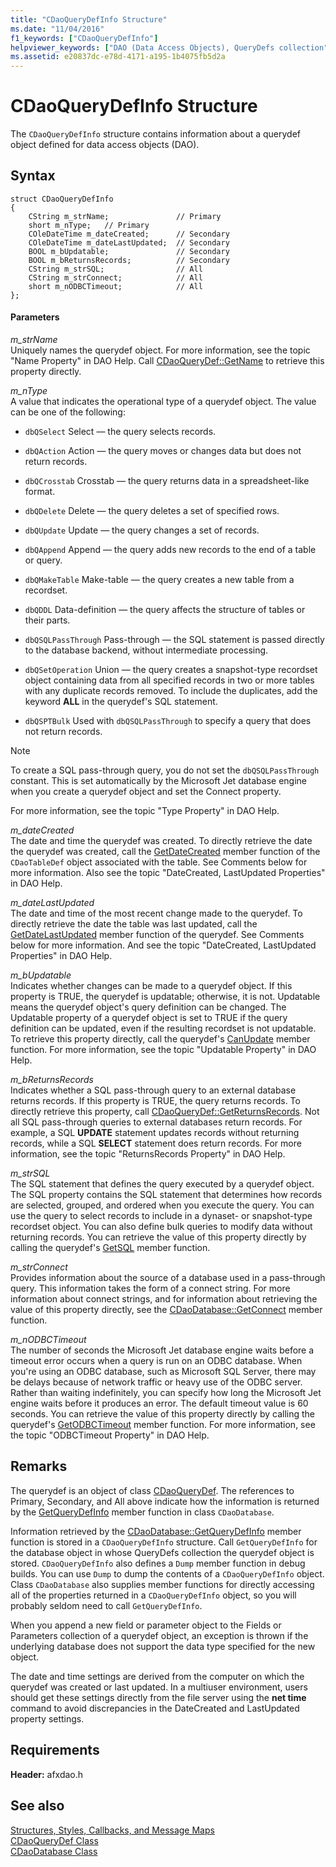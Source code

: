 ```yaml
---
title: "CDaoQueryDefInfo Structure"
ms.date: "11/04/2016"
f1_keywords: ["CDaoQueryDefInfo"]
helpviewer_keywords: ["DAO (Data Access Objects), QueryDefs collection", "CDaoQueryDefInfo structure [MFC]"]
ms.assetid: e20837dc-e78d-4171-a195-1b4075fb5d2a
---
```

# CDaoQueryDefInfo Structure

The `CDaoQueryDefInfo` structure contains information about a querydef object defined for data access objects (DAO).

## Syntax

```
struct CDaoQueryDefInfo
{
    CString m_strName;               // Primary
    short m_nType;   // Primary
    COleDateTime m_dateCreated;      // Secondary
    COleDateTime m_dateLastUpdated;  // Secondary
    BOOL m_bUpdatable;               // Secondary
    BOOL m_bReturnsRecords;          // Secondary
    CString m_strSQL;                // All
    CString m_strConnect;            // All
    short m_nODBCTimeout;            // All
};
```

#### Parameters

*m_strName*<br/>
Uniquely names the querydef object. For more information, see the topic "Name Property" in DAO Help. Call [CDaoQueryDef::GetName](../../mfc/reference/cdaoquerydef-class.md#getname) to retrieve this property directly.

*m_nType*<br/>
A value that indicates the operational type of a querydef object. The value can be one of the following:

- `dbQSelect` Select — the query selects records.

- `dbQAction` Action — the query moves or changes data but does not return records.

- `dbQCrosstab` Crosstab — the query returns data in a spreadsheet-like format.

- `dbQDelete` Delete — the query deletes a set of specified rows.

- `dbQUpdate` Update — the query changes a set of records.

- `dbQAppend` Append — the query adds new records to the end of a table or query.

- `dbQMakeTable` Make-table — the query creates a new table from a recordset.

- `dbQDDL` Data-definition — the query affects the structure of tables or their parts.

- `dbQSQLPassThrough` Pass-through — the SQL statement is passed directly to the database backend, without intermediate processing.

- `dbQSetOperation` Union — the query creates a snapshot-type recordset object containing data from all specified records in two or more tables with any duplicate records removed. To include the duplicates, add the keyword **ALL** in the querydef's SQL statement.

- `dbQSPTBulk` Used with `dbQSQLPassThrough` to specify a query that does not return records.

> [!NOTE]
>  To create a SQL pass-through query, you do not set the `dbQSQLPassThrough` constant. This is set automatically by the Microsoft Jet database engine when you create a querydef object and set the Connect property.

For more information, see the topic "Type Property" in DAO Help.

*m_dateCreated*<br/>
The date and time the querydef was created. To directly retrieve the date the querydef was created, call the [GetDateCreated](../../mfc/reference/cdaotabledef-class.md#getdatecreated) member function of the `CDaoTableDef` object associated with the table. See Comments below for more information. Also see the topic "DateCreated, LastUpdated Properties" in DAO Help.

*m_dateLastUpdated*<br/>
The date and time of the most recent change made to the querydef. To directly retrieve the date the table was last updated, call the [GetDateLastUpdated](../../mfc/reference/cdaoquerydef-class.md#getdatelastupdated) member function of the querydef. See Comments below for more information. And see the topic "DateCreated, LastUpdated Properties" in DAO Help.

*m_bUpdatable*<br/>
Indicates whether changes can be made to a querydef object. If this property is TRUE, the querydef is updatable; otherwise, it is not. Updatable means the querydef object's query definition can be changed. The Updatable property of a querydef object is set to TRUE if the query definition can be updated, even if the resulting recordset is not updatable. To retrieve this property directly, call the querydef's [CanUpdate](../../mfc/reference/cdaoquerydef-class.md#canupdate) member function. For more information, see the topic "Updatable Property" in DAO Help.

*m_bReturnsRecords*<br/>
Indicates whether a SQL pass-through query to an external database returns records. If this property is TRUE, the query returns records. To directly retrieve this property, call [CDaoQueryDef::GetReturnsRecords](../../mfc/reference/cdaoquerydef-class.md#getreturnsrecords). Not all SQL pass-through queries to external databases return records. For example, a SQL **UPDATE** statement updates records without returning records, while a SQL **SELECT** statement does return records. For more information, see the topic "ReturnsRecords Property" in DAO Help.

*m_strSQL*<br/>
The SQL statement that defines the query executed by a querydef object. The SQL property contains the SQL statement that determines how records are selected, grouped, and ordered when you execute the query. You can use the query to select records to include in a dynaset- or snapshot-type recordset object. You can also define bulk queries to modify data without returning records. You can retrieve the value of this property directly by calling the querydef's [GetSQL](../../mfc/reference/cdaoquerydef-class.md#getsql) member function.

*m_strConnect*<br/>
Provides information about the source of a database used in a pass-through query. This information takes the form of a connect string. For more information about connect strings, and for information about retrieving the value of this property directly, see the [CDaoDatabase::GetConnect](../../mfc/reference/cdaodatabase-class.md#getconnect) member function.

*m_nODBCTimeout*<br/>
The number of seconds the Microsoft Jet database engine waits before a timeout error occurs when a query is run on an ODBC database. When you're using an ODBC database, such as Microsoft SQL Server, there may be delays because of network traffic or heavy use of the ODBC server. Rather than waiting indefinitely, you can specify how long the Microsoft Jet engine waits before it produces an error. The default timeout value is 60 seconds. You can retrieve the value of this property directly by calling the querydef's [GetODBCTimeout](../../mfc/reference/cdaoquerydef-class.md#getodbctimeout) member function. For more information, see the topic "ODBCTimeout Property" in DAO Help.

## Remarks

The querydef is an object of class [CDaoQueryDef](../../mfc/reference/cdaoquerydef-class.md). The references to Primary, Secondary, and All above indicate how the information is returned by the [GetQueryDefInfo](../../mfc/reference/cdaodatabase-class.md#getquerydefinfo) member function in class `CDaoDatabase`.

Information retrieved by the [CDaoDatabase::GetQueryDefInfo](../../mfc/reference/cdaodatabase-class.md#getquerydefinfo) member function is stored in a `CDaoQueryDefInfo` structure. Call `GetQueryDefInfo` for the database object in whose QueryDefs collection the querydef object is stored. `CDaoQueryDefInfo` also defines a `Dump` member function in debug builds. You can use `Dump` to dump the contents of a `CDaoQueryDefInfo` object. Class `CDaoDatabase` also supplies member functions for directly accessing all of the properties returned in a `CDaoQueryDefInfo` object, so you will probably seldom need to call `GetQueryDefInfo`.

When you append a new field or parameter object to the Fields or Parameters collection of a querydef object, an exception is thrown if the underlying database does not support the data type specified for the new object.

The date and time settings are derived from the computer on which the querydef was created or last updated. In a multiuser environment, users should get these settings directly from the file server using the **net time** command to avoid discrepancies in the DateCreated and LastUpdated property settings.

## Requirements

**Header:** afxdao.h

## See also

[Structures, Styles, Callbacks, and Message Maps](../../mfc/reference/structures-styles-callbacks-and-message-maps.md)<br/>
[CDaoQueryDef Class](../../mfc/reference/cdaoquerydef-class.md)<br/>
[CDaoDatabase Class](../../mfc/reference/cdaodatabase-class.md)
